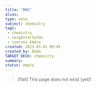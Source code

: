 ```yaml
---
title: "DNS"
alias: 
type: note
subject: chemistry
tags:
 - chemistry
 - oxigéntartalmú
 - szerves_kémia
created: 2023.03.01 09:45
created_by: Ádám
TARGET DECK: chemistry
summary: 
status: empty
---
```

> [!fail] This page does not exist (yet)!